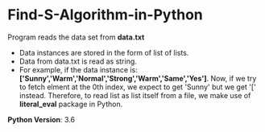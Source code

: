 # Find-S-Algorithm-in-Python
Program reads the data set from **data.txt**

* Data instances are stored in the form of list of lists.
* Data from data.txt is read as string.
* For example, if the data instance is: **['Sunny','Warm','Normal','Strong','Warm','Same','Yes']**.
 Now, if we try to fetch elment at the 0th index, we expect to get 'Sunny' but we get '[' instead.
Therefore, to read list as list itself from a file, we make use of <B>literal_eval</B> package in Python.

**Python Version**: 3.6
